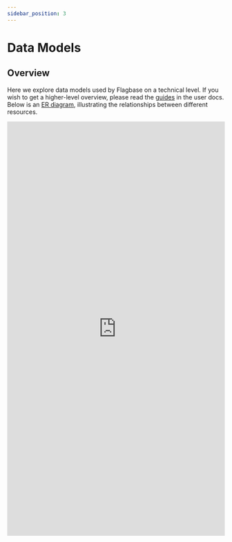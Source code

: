 ```yaml
---
sidebar_position: 3
---
```


# Data Models

## Overview
Here we explore data models used by Flagbase on a technical level. If you wish to get a higher-level overview, please read the [guides](/docs/guides/overview) in the user docs. Below is an [ER diagram](https://en.wikipedia.org/wiki/Entity%E2%80%93relationship_model), illustrating the relationships between different resources.

<iframe frameborder="0" width="100%" height="960px" src="https://viewer.diagrams.net/?edit=_blank&layers=1&nav=1&title=flagbase-erd.drawio#Uhttps%3A%2F%2Fdrive.google.com%2Fuc%3Fid%3D1QU-hiWtnsl6gtU1xzcr8q36T5_bvUPfh%26export%3Ddownload" />

If you can't see the diagram above, your browser may not support iframes. You can use [this link](https://viewer.diagrams.net/?edit=_blank&layers=1&nav=1&title=flagbase-erd.drawio#Uhttps%3A%2F%2Fdrive.google.com%2Fuc%3Fid%3D1QU-hiWtnsl6gtU1xzcr8q36T5_bvUPfh%26export%3Ddownload) to view original diagram.

## Resources

The diagram below illustrates the Flagbase's resource hierarchy. To simplify the diagram, [identity](#identity) and [targeting](#targeting) have not been included in this diagram.

<iframe frameborder="0" width="100%" height="500px" src="https://viewer.diagrams.net/?edit=_blank&layers=1&nav=1&title=flagbase-resource-heirarchy#Uhttps%3A%2F%2Fdrive.google.com%2Fuc%3Fid%3D1t8Yps8UuEnMuNyaUcjHNw2ahy8ECRTou%26export%3Ddownload" />

If you can't see the diagram above, your browser may not support iframes. You can use [this link](https://viewer.diagrams.net/?edit=_blank&layers=1&nav=1&title=flagbase-resource-heirarchy#Uhttps%3A%2F%2Fdrive.google.com%2Fuc%3Fid%3D1t8Yps8UuEnMuNyaUcjHNw2ahy8ECRTou%26export%3Ddownload) to view original diagram.

We will go into more depth about the purpose of each resource and their relationship with other resources, using examples to help understand key concepts. If you wish to get a higher-level overview of these resources, please read the [guides](/docs/guides/overview) in the user docs.

### Instance
An "instance" refers to a [Flagbase core](https://flagbase.com/oss#core) installation, running on a single [VPS](https://en.wikipedia.org/wiki/Virtual_private_server) or clustered in a data center accessible via a load balancer. Flagbase uses [postgres](https://www.postgresql.org) as the main datastore used to store resources. Everything in a single postgres database represents a single Flagbase instance. You can have multiple hosts running [Flagbase core](https://flagbase.com/oss#core), but if they all share the same database, we refer to that as a "single instance".

### Access
Access is a key/secret pair used to restrict operations on a particular resource via the policy enforcer. You can create and attach access to workspace, project and environment resources.

Flagbase uses [casbin](https://casbin.org/) to authorize operations on resources, based on the Flagbase [policy model](https://github.com/flagbase/flagbase/blob/master/core/internal/pkg/policy/policy_model.go). Upon creating an access key/secret pair, the secret is encrypted before being stored in the datastore. Access can expire after a certain time. The expiry time (i.e. `expires_at`) is stored as a unix timestamp. You can add additional meta-data to an access resource including a `name`, `description` and `tags`.

### Workspace
A workspace is the top-level resource which is used to group projects. A workspace can only be created by a root user, which you only have access to if you own a particular instance. You can have multiple workspaces per instance.

Every workspace has a unique `key`, per instance. You can add additional meta-data to an workspace resource including a `name`, `description` and `tags`.


### Project
A project represents a collection of flags and segments. In the real-world, a project can be mapped to a particular codebase for a service or package.

Every project has a unique `key`, per workspace. Every project has to belong to a particular workspace. You can add additional meta-data to an project resource including a `name`, `description` and `tags`.

### Environment
A project can have multiple environments (e.g. staging, production) which correspond to different targeting states. This means if you modify a flag's targeting or a segment's rules in one environment, your changes will be scoped to that particular environment. This allows you to have different targeting rules for flags and segments in each environment.

Every environment has a unique `key`, per project. A project must contain at least one environment. When you create a project, it also creates two environments for you (i.e. `staging` and `production`). You can add additional meta-data to an environment resource including a `name`, `description` and `tags`.

### Flag
A flag (aka feature flag, toggle, switch etc) represents a particular point in code which when evaluated determines the state of a feature. Flags hold different variations (i.e. on/off, true/false, A/B/C), which are only revealed upon evaluation.

Every flag has a unique `key`, per project. You can add additional meta-data to an flag resource including a `name`, `description` and `tags`. A flag must have two or more variations. When you create a flag, two variations are automatically created and assigned to that particular flag (i.e. `on`, `off`). You can add additional meta-data to an variation resource including a `name`, `description` and `tags`.

### Identity
An identity (aka user) refers to a flag observer/consumer who requests to evaluate a flag. An identity consists of a set of traits. These traits are used as the context which is used during evaluation.

Every identity has a unique key, per project environment. This key is automatically generated using trait information provided by the clients. For anonymous identities, a random hash will be used using meta-data from the context provided by clients.

### Segment
A segment is used to group users based on their characteristics (i.e. traits). Segments are made up of one or more rules that is used to filter out a portion of your users. Segments provide a method to capture common targeting rules - allowing you to reuse these rules across different flags.

Every segment has a unique key, per project. You can add additional meta-data to an segment resource including a `name`, `description` and `tags`. A segment consists rules (i.e. `segment_rules`). These rules also contain a `key` which is unique the segment which is used to identify that particular rule. Segment rules contain an operator (i.e. `equal`, `greater_than`, `greater_than_or_equal`, `contain`, `regex`) which combined with the `negate` field will allow you to represent any condition on a particular user trait. You can add additional meta-data to an segment rules including a `name`, `description` and `tags`.

### Targeting
Targeting is a spec used to determine a flag's variation. This spec consists of a set of rules which when evaluated using a user's context (i.e. traits), determines which variation of a flag that particular user will receive. So essentially you could say targeting rules are conditions mapped to a variation. A flag's targeting rules are scoped to a particular project environment.

Targeting for a particular flag consists of a fallthrough variation (i.e. the default variation users will receive when no targeting rules are satisfied or when targeting is not enabled). Targeting rules contain a `key` which is unique the targeting object which is used to identify that particular rule. Targeting rules contain an operator (similar to the one used by segment rules ~ i.e. `equal`, `greater_than`, `greater_than_or_equal`, `contain`, `regex`) which combined with the `negate` field will allow you to represent any condition on a particular user trait. You can add additional meta-data to an targeting rules including a `name`, `description` and `tags`. Targeting rules can also be weighted (0 ... 100), allowing you to randomly rollout to certain percentage of users who match a particular rule. The fallthrough variation can also be weighted.

## Design Strategy
It is important to balance the extend to which data models are normalized to optimise for both storage and query performance. Flagbase's data models are in [2NF](https://en.wikipedia.org/wiki/Second_normal_form), ensuring key entities are split into different tables. However, entity-specific meta data (i.e. `name`, `description`, `tags` etc) have not been split into a different table and belong to the original resource table. This is to avoid additional joins on queries and mutations.

Triggers and procedures are used to enforce validation of resource characteristics. Data validation is done in the database layer, to ensure additional safety, which will help catch errors that are not handled properly in the application layer. However, there's a performance cost of adding these validators in the database layer, so high-traffic resource paths should be handled in the application layer.
